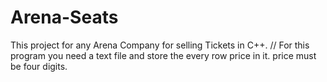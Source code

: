 # Arena-Seats
This project for any Arena Company for selling Tickets in C++.
// For this program you need a text file and store the every row price in it. price must be four digits.
